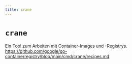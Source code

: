```yaml
---
title: crane
---
```


# `crane`

Ein Tool zum Arbeiten mit Container-Images und -Registrys.
<https://github.com/google/go-containerregistry/blob/main/cmd/crane/recipes.md>
